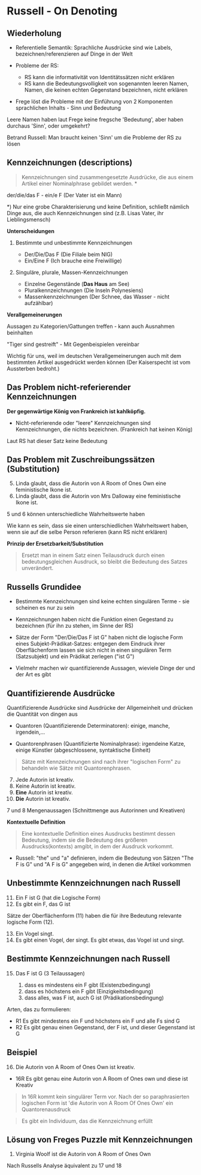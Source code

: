 # Russell - On Denoting

## Wiederholung

* Referentielle Semantik: Sprachliche Ausdrücke sind wie Labels, bezeichnen/referenzieren auf Dinge in der Welt
* Probleme der RS:
    * RS kann die informativität von Identitätssätzen nicht erklären
    * RS kann die Bedeutungsvolligkeit von sogenannten leeren Namen, Namen, die keinen echten Gegenstand bezeichnen, nicht erklären


* Frege löst die Probleme mit der Einführung von 2 Komponenten sprachlichen Inhalts - Sinn und Bedeutung


Leere Namen haben laut Frege keine fregsche 'Bedeutung', aber haben durchaus 'Sinn', oder umgekehrt?

Betrand Russell: Man braucht keinen 'Sinn' um die Probleme der RS zu lösen

## Kennzeichnungen (descriptions)

> Kennzeichnungen sind zusammengesetzte Ausdrücke, die aus einem Artikel einer Nominalphrase gebildet werden. *

der/die/das F - ein/e F (Der Vater ist ein Mann)

*) Nur eine grobe Charakterisierung und keine Definition, schließt nämlich Dinge aus, die auch Kennzeichnungen sind (z.B. Lisas Vater, ihr Lieblingsmensch)


**Unterscheidungen**

1. Bestimmte und unbestimmte Kennzeichnungen
    * Der/Die/Das F (Die Filiale beim NIG)
    * Ein/Eine F (Ich brauche eine Freiwillige)

2. Singuläre, plurale, Massen-Kennzeichnungen
    * Einzelne Gegenstände (**Das Haus** am See)
    * Pluralkennzeichnungen (Die Inseln Polynesiens)
    * Massenkennzeichnungen (Der Schnee, das Wasser - nicht aufzählbar)


**Verallgemeinerungen**

Aussagen zu Kategorien/Gattungen treffen - kann auch Ausnahmen beinhalten

"Tiger sind gestreift" - Mit Gegenbeispielen vereinbar

Wichtig für uns, weil im deutschen Verallgemeinerungen auch mit dem bestimmten Artikel ausgedrückt werden können (Der Kaiserspecht ist vom Aussterben bedroht.)

## Das Problem nicht-referierender Kennzeichnungen

**Der gegenwärtige König von Frankreich ist kahlköpfig.**

* Nicht-referierende oder "leere" Kennzeichnungen sind Kennzeichnungen, die nichts bezeichnen. (Frankreich hat keinen König)

Laut RS hat dieser Satz keine Bedeutung

## Das Problem mit Zuschreibungssätzen (Substitution)

5. Linda glaubt, dass die Autorin von A Room of Ones Own eine feministische Ikone ist.
6. Linda glaubt, dass die Autorin von Mrs Dalloway eine feministische Ikone ist.

5 und 6 können unterschiedliche Wahrheitswerte haben

Wie kann es sein, dass sie einen unterschiedlichen Wahrheitswert haben, wenn sie auf die selbe Person referieren (kann RS nicht erklären)

**Prinzip der Ersetzbarkeit/Substitution**
> Ersetzt man in einem Satz einen Teilausdruck durch einen bedeutungsgleichen Ausdruck, so bleibt die Bedeutung des Satzes unverändert.


## Russells Grundidee

* Bestimmte Kennzeichnungen sind keine echten singulären Terme - sie scheinen es nur zu sein

* Kennzeichnungen haben nicht die Funktion einen Gegestand zu bezeichnen (für ihn zu stehen, im Sinne der RS)

* Sätze der Form "Der/Die/Das F ist G" haben nicht die logische Form eines Subjekt-Prädikat-Satzes: entgegen dem Eindruck ihrer Oberflächenform lassen sie sich nicht in einen singulären Term (Satzsubjekt) und ein Prädikat zerlegen ("ist G")

 - Vielmehr machen wir quantifizierende Aussagen, wieviele Dinge der und der Art es gibt


 ## Quantifizierende Ausdrücke

Quantifizierende Ausdrücke sind Ausdrücke der Allgemeinheit und drücken die Quantität von dingen aus

* Quantoren (Quantifizierende Determinatoren): einige, manche, irgendein,...

* Quantorenphrasen (Quantifizierte Nominalphrase): irgendeine Katze, einige Künstler (abgeschlossene, syntaktische Einheit)


> Sätze mit Kennzeichnungen sind nach ihrer "logischen Form" zu behandeln wie Sätze mit Quantorenphrasen.

7. Jede Autorin ist kreativ.
8. Keine Autorin ist kreativ.
9. **Eine** Autorin ist kreativ.
10. **Die** Autorin ist kreativ.

7 und 8 Mengenaussagen (Schnittmenge aus Autorinnen und Kreativen)

**Kontextuelle Definition**
> Eine kontextuelle Definition eines Ausdrucks bestimmt dessen Bedeutung, indem sie die Bedeutung des größeren Ausdrucks(kontexts) amgibt, in dem der Ausdruck vorkommt.

* Russell: "the" und "a" definieren, indem die Bedeutung von Sätzen "The F is G" und "A F is G" angegeben wird, in denen die Artikel vorkommen

## Unbestimmte Kennzeichnungen nach Russell

11. Ein F ist G (hat die Logische Form)
12. Es gibt ein F, das G ist

Sätze der Oberflächenform (11) haben die für ihre Bedeutung relevante logische Form (12).

13. Ein Vogel singt.
14. Es gibt einen Vogel, der singt. Es gibt etwas, das Vogel ist und singt.

## Bestimmte Kennzeichnungen nach Russell

15. Das F ist G (3 Teilaussagen)

    1. dass es mindestens ein F gibt (Existenzbedingung)
    2. dass es höchstens ein F gibt (Einzigkeitsbedingung)
    3. dass alles, was F ist, auch G ist (Prädikationsbedingung)

Arten, das zu formulieren:

* R1 Es gibt mindestens ein F und höchstens ein F und alle Fs sind G
* R2 Es gibt genau einen Gegenstand, der F ist, und dieser Gegenstand ist G

## Beispiel

16. Die Autorin von A Room of Ones Own ist kreativ.
* 16R Es gibt genau eine Autorin von A Room of Ones own und diese ist Kreativ

> In 16R kommt kein singulärer Term vor. Nach der so paraphrasierten logischen Form ist 'die Autorin von A Room Of Ones Own' ein Quantorenausdruck

> Es gibt ein Individuum, das die Kennzeichnung erfüllt

## Lösung von Freges Puzzle mit Kennzeichnungen

1. Virginia Woolf ist die Autorin von A Room of Ones Own

Nach Russells Analyse äquivalent zu 17 und 18

